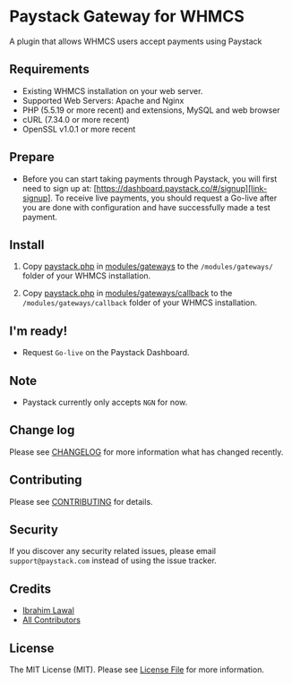 # Paystack Gateway for WHMCS

A plugin that allows WHMCS users accept payments using Paystack

## Requirements

- Existing WHMCS installation on your web server.
- Supported Web Servers: Apache and Nginx
- PHP (5.5.19 or more recent) and extensions, MySQL and web browser
- cURL (7.34.0 or more recent)
- OpenSSL v1.0.1 or more recent

## Prepare

- Before you can start taking payments through Paystack, you will first need to sign up at: 
[https://dashboard.paystack.co/#/signup][link-signup]. To receive live payments, you should request a Go-live after
you are done with configuration and have successfully made a test payment.

## Install
1. Copy [paystack.php](modules/gateways/paystack.php?raw=true) in [modules/gateways](modules/gateways) to the `/modules/gateways/` folder of your WHMCS installation.

2. Copy [paystack.php](modules/gateways/callback/paystack.php?raw=true) in [modules/gateways/callback](modules/gateways/callback) to the `/modules/gateways/callback` folder of your WHMCS installation.

## I'm ready!

- Request `Go-live` on the Paystack Dashboard.

## Note

- Paystack currently only accepts `NGN` for now.

## Change log

Please see [CHANGELOG](CHANGELOG.md) for more information what has changed recently.

## Contributing

Please see [CONTRIBUTING](CONTRIBUTING.md) for details.

## Security

If you discover any security related issues, please email `support@paystack.com` instead of using the issue tracker.

## Credits

- [Ibrahim Lawal][link-author2]
- [All Contributors][link-contributors]

## License

The MIT License (MIT). Please see [License File](LICENSE) for more information.

[ico-license]: https://img.shields.io/badge/license-MIT-brightgreen.svg?style=flat-square
[link-author]: https://github.com/paystackhq
[link-signup]: https://dashboard.paystack.co/#/signup
[link-author2]: https://github.com/ibrahimlawal
[link-contributors]: ../../contributors
